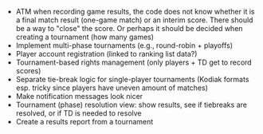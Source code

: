 
* ATM when recording game results, the code does not know whether it is a final match result (one-game match) or an interim score. There should be a way to "close" the score. Or perhaps it should be decided when creating a tournament (how many games)
* Implement multi-phase tournaments (e.g., round-robin + playoffs)
* Player account registration (linked to ranking list data?)
* Tournament-based rights management (only players + TD get to record scores)
* Separate tie-break logic for single-player tournaments (Kodiak formats esp. tricky since players have uneven amount of matches)
* Make notification messages look nicer
* Tournament (phase) resolution view: show results, see if tiebreaks are resolved, or if TD is needed to resolve
* Create a results report from a tournament




